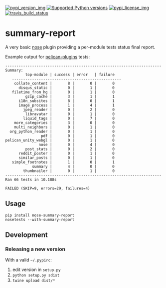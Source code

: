[![pypi\_version\_img](https://img.shields.io/pypi/v/nose-summary-report.svg?style=flat)](https://pypi.python.org/pypi/nose-summary-report) [![Supported Python versions](https://img.shields.io/pypi/pyversions/nose-summary-report.svg)](https://pypi.python.org/pypi/nose-summary-report) [![pypi\_license\_img](https://img.shields.io/pypi/l/nose-summary-report.svg?style=flat)](https://pypi.python.org/pypi/nose-summary-report) [![travis\_build\_status](https://travis-ci.org/Lucas-C/nose-summary-report.svg?branch=master)](https://travis-ci.org/Lucas-C/nose-summary-report)

# summary-report

A very basic [nose](https://nose.readthedocs.io/en/latest/) plugin providing a per-module tests status final report.

Example output for [pelican-plugins](https://github.com/getpelican/pelican-plugins) tests:
```
----------------------------------------------------------------------
Summary:
         top-module | success | error   | failure
   -------------------------------------------------
    collate_content |       8 |       0 |       0
      disqus_static |       0 |       1 |       0
   filetime_from_hg |       0 |       1 |       0
         gzip_cache |       3 |       1 |       1
      i18n_subsites |       8 |       0 |       1
      image_process |       1 |       4 |       1
        jpeg_reader |       0 |       2 |       0
         libravatar |       0 |       1 |       0
        liquid_tags |       0 |       7 |       0
    more_categories |       3 |       0 |       0
    multi_neighbors |       0 |       1 |       0
  org_python_reader |       0 |       1 |       0
                pdf |       0 |       1 |       0
pelican_unity_webgl |       0 |       1 |       0
               nose |       0 |       4 |       0
         post_stats |       0 |       2 |       0
      reddit_poster |       0 |       1 |       0
      similar_posts |       0 |       1 |       0
   simple_footnotes |       1 |       0 |       1
            summary |       4 |       0 |       0
        thumbnailer |       0 |       1 |       0
----------------------------------------------------------------------
Ran 66 tests in 10.188s

FAILED (SKIP=9, errors=29, failures=4)
```

## Usage

    pip install nose-summary-report
    nosetests --with-summary-report

## Development
### Releasing a new version
With a valid `~/.pypirc`:

1. edit version in `setup.py`
2. `python setup.py sdist`
3. `twine upload dist/*`

